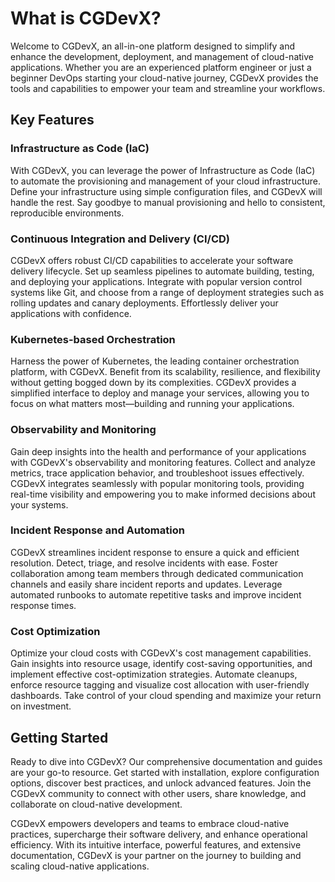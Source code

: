 # What is CGDevX?

Welcome to CGDevX, an all-in-one platform designed to simplify and enhance the development, deployment, and management of cloud-native applications. Whether you are an experienced platform engineer or just a beginner DevOps starting your cloud-native journey, CGDevX provides the tools and capabilities to empower your team and streamline your workflows.

## Key Features

### Infrastructure as Code (IaC)

With CGDevX, you can leverage the power of Infrastructure as Code (IaC) to automate the provisioning and management of your cloud infrastructure. Define your infrastructure using simple configuration files, and CGDevX will handle the rest. Say goodbye to manual provisioning and hello to consistent, reproducible environments.

### Continuous Integration and Delivery (CI/CD)

CGDevX offers robust CI/CD capabilities to accelerate your software delivery lifecycle. Set up seamless pipelines to automate building, testing, and deploying your applications. Integrate with popular version control systems like Git, and choose from a range of deployment strategies such as rolling updates and canary deployments. Effortlessly deliver your applications with confidence.

### Kubernetes-based Orchestration

Harness the power of Kubernetes, the leading container orchestration platform, with CGDevX. Benefit from its scalability, resilience, and flexibility without getting bogged down by its complexities. CGDevX provides a simplified interface to deploy and manage your services, allowing you to focus on what matters most—building and running your applications.

### Observability and Monitoring

Gain deep insights into the health and performance of your applications with CGDevX's observability and monitoring features. Collect and analyze metrics, trace application behavior, and troubleshoot issues effectively. CGDevX integrates seamlessly with popular monitoring tools, providing real-time visibility and empowering you to make informed decisions about your systems.

### Incident Response and Automation

CGDevX streamlines incident response to ensure a quick and efficient resolution. Detect, triage, and resolve incidents with ease. Foster collaboration among team members through dedicated communication channels and easily share incident reports and updates. Leverage automated runbooks to automate repetitive tasks and improve incident response times.

### Cost Optimization

Optimize your cloud costs with CGDevX's cost management capabilities. Gain insights into resource usage, identify cost-saving opportunities, and implement effective cost-optimization strategies. Automate cleanups, enforce resource tagging and visualize cost allocation with user-friendly dashboards. Take control of your cloud spending and maximize your return on investment.

## Getting Started

Ready to dive into CGDevX? Our comprehensive documentation and guides are your go-to resource. Get started with installation, explore configuration options, discover best practices, and unlock advanced features. Join the CGDevX community to connect with other users, share knowledge, and collaborate on cloud-native development.

CGDevX empowers developers and teams to embrace cloud-native practices, supercharge their software delivery, and enhance operational efficiency. With its intuitive interface, powerful features, and extensive documentation, CGDevX is your partner on the journey to building and scaling cloud-native applications.

